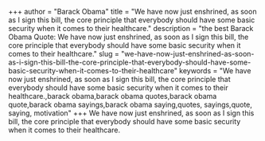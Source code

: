 +++
author = "Barack Obama"
title = "We have now just enshrined, as soon as I sign this bill, the core principle that everybody should have some basic security when it comes to their healthcare."
description = "the best Barack Obama Quote: We have now just enshrined, as soon as I sign this bill, the core principle that everybody should have some basic security when it comes to their healthcare."
slug = "we-have-now-just-enshrined-as-soon-as-i-sign-this-bill-the-core-principle-that-everybody-should-have-some-basic-security-when-it-comes-to-their-healthcare"
keywords = "We have now just enshrined, as soon as I sign this bill, the core principle that everybody should have some basic security when it comes to their healthcare.,barack obama,barack obama quotes,barack obama quote,barack obama sayings,barack obama saying,quotes, sayings,quote, saying, motivation"
+++
We have now just enshrined, as soon as I sign this bill, the core principle that everybody should have some basic security when it comes to their healthcare.
